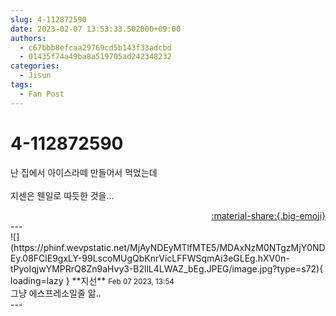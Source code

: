 ```yaml
---
slug: 4-112872590
date: 2023-02-07 13:53:33.502000+09:00
authors:
  - c67bbb8efcaa29769cd5b143f33adcbd
  - 01435f74a49ba8a519705ad242348232
categories:
  - Jisun
tags:
  - Fan Post
---
```


# 4-112872590

<div class="post-container" markdown="1">
<div class="content-container md-sidebar__scrollwrap" markdown="1">

난 집에서 아이스라떼 만들어서 먹었는데<br><br>지센은 웬일로 따듯한 것을...

</div>
</div>

<div style="text-align: right;" markdown="1">
<a href="https://weverse.io/fromis9/fanpost/4-112872590" style="text-align: right;">:material-share:{.big-emoji}</a>
</div>
---

<div class="comments-container md-sidebar__scrollwrap" markdown="1">
<div class="comment" markdown="1">
<div class='id-container' markdown="1">
![](https://phinf.wevpstatic.net/MjAyNDEyMTlfMTE5/MDAxNzM0NTgzMjY0NDEy.08FClE9gxLY-99LscoMUgQbKnrVicLFFWSqmAi3eGLEg.hXV0n-tPyoIqjwYMPRrQ8Zn9aHvy3-B2llL4LWAZ_bEg.JPEG/image.jpg?type=s72){ loading=lazy }
**<span class="artist">지선</span>** <small>Feb 07 2023, 13:54</small><br>
</div>
<div class='comment-body' markdown="1">
그냥 에스프레소일줄 앎..
</div>
</div>
</div>
---
